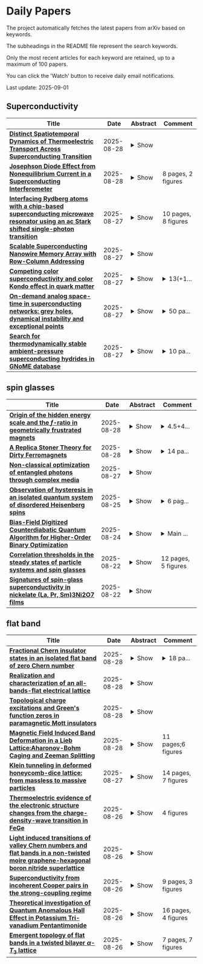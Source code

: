 # Daily Papers
The project automatically fetches the latest papers from arXiv based on keywords.

The subheadings in the README file represent the search keywords.

Only the most recent articles for each keyword are retained, up to a maximum of 100 papers.

You can click the 'Watch' button to receive daily email notifications.

Last update: 2025-09-01

## Superconductivity
| **Title** | **Date** | **Abstract** | **Comment** |
| --- | --- | --- | --- |
| **[Distinct Spatiotemporal Dynamics of Thermoelectric Transport Across Superconducting Transition](http://arxiv.org/abs/2508.20792v1)** | 2025-08-28 | <details><summary>Show</summary><p>We investigate the relaxation dynamics of heat transport in superconductors, shaped by the interplay of diffusion, nonlinearity, and magnetic fields. Focusing on regimes near the critical temperature Tc, we analyze two classes of relaxation diffusion equations that give rise to qualitatively distinct dynamics, which we denote as Type I (linear) and Type II (nonlinear). Type I relaxation, characteristic of the normal state above Tc, results in a steady and spatially uniform heat current governed by linear diffusion. By contrast, Type II relaxation, relevant below Tc, exhibits non steady dynamics marked by pronounced spatial inhomogeneities and an evolving pattern, in which an initially localized hot spot propagates transiently through the system. The striking distinction between these regimes underscores a fundamental shift in transport mechanisms across the superconducting phase transition and provides experimentally relevant predictions in light of emerging techniques for probing local dissipation.</p></details> |  |
| **[Josephson Diode Effect from Nonequilibrium Current in a Superconducting Interferometer](http://arxiv.org/abs/2505.00085v2)** | 2025-08-28 | <details><summary>Show</summary><p>We investigate the Josephson diode effect in a superconducting interferometer under nonequilibrium conditions. In contrast to its thermodynamic counterpart, which requires the simultaneous breaking of time-reversal and inversion symmetry, we demonstrate that a diode-like asymmetry of the critical current can emerge solely due to a dissipative current in the normal region of an otherwise symmetric Josephson junction. This effect is driven entirely by the nonequilibrium conditions, without the need for additional inversion symmetry breaking. Using the standard quasiclassical Keldysh Green's function formalism, we explicitly calculate the diode coefficient from the supercurrent-phase relation of the interferometer. Remarkably, within certain ranges of control parameters, such as applied voltage, temperature, and the geometric aspect ratio of the device, the diode coefficient can exceed its nominal perfect value.</p></details> | 8 pages, 2 figures |
| **[Interfacing Rydberg atoms with a chip-based superconducting microwave resonator using an ac Stark shifted single-photon transition](http://arxiv.org/abs/2508.20292v1)** | 2025-08-27 | <details><summary>Show</summary><p>Helium atoms in the 1s50s $^3$S$_1$ Rydberg level have been resonantly coupled to the $2\pi\times11.721$ GHz second harmonic mode of a chip-based superconducting coplanar waveguide microwave resonator. To achieve this, the single-photon electric-dipole-allowed 1s50s $^3$S$_1\rightarrow$ 1s50p $^3$P$_J$ transition was tuned into resonance with the resonator mode through the ac Stark shift induced by a second strong $2\pi\times3.350$ GHz microwave dressing field. The effects of this dressing field, and residual uncanceled dc electric fields at the location of the atoms close to the superconducting chip surface were interpreted with support from Floquet calculations of the energy level structure of the Rydberg states. To observe appreciable population transfer in the $1~\mu$s atom-resonator interaction time using this transition, which had an electric dipole moment of $1500 e a_0$, pulsed microwave fields were injected into the resonator. From the photon occupation number in the resonator mode under these conditions, the single-photon Rabi frequency associated with the coupling of the atoms to the resonator was estimated to be $\sim2\pi\times100$ Hz. These results represent an important step toward operation of this Rydberg-atom-superconducting-circuit interface in the single-photon strong coupling regime.</p></details> | 10 pages, 8 figures |
| **[Scalable Superconducting Nanowire Memory Array with Row-Column Addressing](http://arxiv.org/abs/2503.22897v3)** | 2025-08-27 | <details><summary>Show</summary><p>Developing ultra-low-energy superconducting computing and fault-tolerant quantum computing will require scalable superconducting memory. While conventional superconducting logic-based memory cells have facilitated early demonstrations, their large footprint poses a significant barrier to scaling. Nanowire-based superconducting memory cells offer a compact alternative, but high error rates have hindered their integration into large arrays. In this work, we present a superconducting nanowire memory array designed for scalable row-column operation, achieving a functional density of 2.6$\,$Mb/cm$^{2}$. The array operates at $1.3\,$K, where we implement and characterize multi-flux quanta state storage and destructive readout. By optimizing write and read pulse sequences, we minimize bit errors while maximizing operational margins in a $4\times 4$ array. Circuit-level simulations further elucidate the memory cell's dynamics, providing insight into performance limits and stability under varying pulse amplitudes. We experimentally demonstrate stable memory operation with a minimum bit error rate of $10^{-5}$. These results suggest a promising path for scaling superconducting nanowire memories to high-density architectures, offering a foundation for energy-efficient memory in superconducting electronics.</p></details> |  |
| **[Competing color superconductivity and color Kondo effect in quark matter](http://arxiv.org/abs/2507.11617v2)** | 2025-08-27 | <details><summary>Show</summary><p>The competition between bulk color superconductivity and the localized screening of a heavy quark impurity, analogous to the Kondo effect, leads to a rich spectrum of phenomena in dense quark matter. We investigate this competition at the edge of a superconducting quark bulk, where both the superconducting gap and the Kondo scale are dynamically generated in a tractable toy model. Utilizing the exact Bethe Ansatz method, we elucidate the resulting boundary physics. We identify distinct regimes characterized by either multi-particle Kondo screening or an unscreened local moment. Crucially, we also uncover a novel intermediate phase featuring impurity screening through a single-particle bound state formed within the superconducting gap. The toy model presented in this work highlights the complex interplay between dynamically generated bulk properties and boundary impurities in extreme QCD environments, offering potential insights into phenomena occurring in heavy-ion collisions and compact stars.</p></details> | <details><summary>13(+1...</summary><p>13(+19 pages appendix), 4 figures</p></details> |
| **[On-demand analog space-time in superconducting networks: grey holes, dynamical instability and exceptional points](http://arxiv.org/abs/2406.01261v4)** | 2025-08-27 | <details><summary>Show</summary><p>There has been considerable effort to mimic analog black holes and wormholes in solid state systems. Lattice realizations in particular present specific challenges. One of those is that event horizons in general have both white and black hole (grey hole) character, a feature guaranteed by the Nielsen-Ninomiya theorem. We here explore and extend the capability of superconducting circuit hardware to implement on-demand spacetime geometries on lattices, combining nonreciprocity of gyrators with the nonlinearity of Josephson junctions. We demonstrate the possibility of the metric sharply changing within a single lattice point, thus entering a regime where the modulation of system parameters is "trans-Planckian", and the Hawking temperature ill-defined. Instead of regular Hawking radiation, we find an instability in the form of an exponential burst of charge and phase quantum fluctuations over short time scales - a robust signature even in the presence of an environment. Moreover, we present a loop-hole for the typical black/white hole ambiguity in lattice simulations: exceptional points in the dispersion relation allow for the creation of pure black (or white) hole horizons, at the expense of a radical change in the dynamics of the wormhole interior.</p></details> | <details><summary>50 pa...</summary><p>50 pages, 9 figures, Submission to SciPost</p></details> |
| **[Search for thermodynamically stable ambient-pressure superconducting hydrides in GNoME database](http://arxiv.org/abs/2508.19781v1)** | 2025-08-27 | <details><summary>Show</summary><p>Hydrides are considered to be one of the most promising families of compounds for achieving high temperature superconductivity. However, there are very few experimental reports of ambient-pressure hydride superconductivity, and the superconducting critical temperatures ($T_{\rm c}$) are typically less than 10 K. At the same time several hydrides have been predicted to exhibit superconductivity around 100 K at ambient pressure but in thermodynamically unfavorable phases. In this work we aim at assessing the superconducting properties of thermodynamically stable hydride superconductors at room pressure by investigating the GNoME material database, which has been recently released and includes thousands of thermodynamically stable hydrides. To scan this large material space we have adopted a multi stage approach which combines machine learning for a fast initial evaluation and cutting edge ab initio methods to obtain a reliable estimation of $T_{\rm c}$. Ultimately we have identified 22 cubic thermodynamically stable hydrides with $T_{\rm c}$ above 4.2 K and reach a maximum $T_{\rm c}$ of 17 K. While these critical temperatures are modest in comparison to some recent predictions, the systems where they are found, being stable, are likely to be experimentally accessible and of potential technological relevance.</p></details> | <details><summary>10 pa...</summary><p>10 pages, 5 figures in main text</p></details> |

## spin glasses
| **Title** | **Date** | **Abstract** | **Comment** |
| --- | --- | --- | --- |
| **[Origin of the hidden energy scale and the $f$-ratio in geometrically frustrated magnets](http://arxiv.org/abs/2406.12966v4)** | 2025-08-28 | <details><summary>Show</summary><p>Sufficiently clean geometrically frustrated (GF) magnets are the largest class of candidate materials that may host quantum spin liquids (QSLs). Some of them have been shown to exhibit spin-glass freezing, potentially precluding QSLs, at the "hidden energy scale", which is significantly lower than the microscopic energy scale of spin interactions. Here, we investigate the origin of the hidden energy scale and its relationship to the $f$-ratio, the figure of merit for the degree of frustration in GF magnetic materials. The available experimental and numerical data provide evidence that GF magnets display, universally, two distinct temperature scales in the specific heat, the lowest of which is of the order of the hidden energy scale $T^*$. We argue that this scale is determined by non-magnetic excitations, similar to spin exchanges in chains of spins. The collective entropy of such excitations matches the entropy of the ground states of the Ising model on the same lattice, which provides a way to verify the proposed scenario in experiment. We demonstrate that in the presence of quenched disorder, a broad class of materials exhibits spin-glass freezing at temperatures of order $T^*$, in accordance with experimental observations. As $T^*$ is a property of the clean GF medium, it leads to a constraint on the $f$-ratio.</p></details> | <details><summary>4.5+4...</summary><p>4.5+4.5 pages, 2+2 figures, 2 tables</p></details> |
| **[A Replica Stoner Theory for Dirty Ferromagnets](http://arxiv.org/abs/2508.20724v1)** | 2025-08-28 | <details><summary>Show</summary><p>This paper investigates the effect of disorder on a ferromagnetic metal with repulsive interactions. We assume that, in the clean limit, the ferromagnetic state can be described by Stoner mean-field theory and study how disorder affects the the system by using a combined replica + Stoner mean-field approach. At zero temperature, we find that a replica-symmetric ferromagnetic mean-field solution exists in the presence of disorder with a modified Stoner criteria where the ferromagnetism is enhanced by disorder. At finite temperature, a Landau theory is employed to construct the phase diagram, revealing that beyond a critical disorder strength, a spin-glass phase may exist between the high-temperature paramagnetic phase and the low-temperature ferromagnetic phase. For weak (repulsive) interaction where the system is non-ferromagnetic in the clean limit, the possibility of a disordered-induced ferromagnetic ground state is observed both at zero temperature and finite temperature. The potential applicability of this framework to realistic materials is briefly discussed.</p></details> | <details><summary>14 pa...</summary><p>14 pages, 3 figures, submitted to Physical Review B</p></details> |
| **[Non-classical optimization of entangled photons through complex media](http://arxiv.org/abs/2503.24283v2)** | 2025-08-27 | <details><summary>Show</summary><p>Optimization approaches are ubiquitous in physics. In optics, they are key to manipulating light through complex media, enabling applications ranging from imaging to photonic simulators. In most demonstrations, however, the optimization process is implemented using classical coherent light, leading to a purely classical solution. Here we introduce the concept of optical non-classical optimization in complex media. We experimentally demonstrate the control and refocusing of non-classical light -- namely, entangled photon pairs -- through a scattering medium by directly optimizing the output coincidence rate. The optimal solutions found with this approach differ from those obtained using classical optimization, a result of entanglement in the input state. Beyond imaging, this genuinely non-classical optimization method has potential to tackle complex problems, as we show by simulating a spin-glass model with multi-spin interactions.</p></details> |  |
| **[Observation of hysteresis in an isolated quantum system of disordered Heisenberg spins](http://arxiv.org/abs/2508.18197v1)** | 2025-08-25 | <details><summary>Show</summary><p>We find energy-dependent hysteresis in an isolated Heisenberg quantum spin system, similar to thermomagnetic hysteresis in canonical spin glasses in contact with a thermal reservoir. Analogous to zero-field cooling and field cooling in conventional magnetic materials, an annealing protocol is devised to control the energy in an isolated system. Depending on the strength of disorder, the susceptibilities at zero field bifurcate at a specific energy, which signals the presence of different magnetic regimes. This behavior is apparent both in a numerical simulation by exact diagonalization of the Heisenberg Hamiltonian with twelve particles, as well as in an experiment with thousands of Rydberg atoms representing dipolar interacting quantum spins. The annealing protocols open a new path to explore the energy-dependent phase structure of spin systems at low energies. Our observation of a nonthermal metastable regime might indicate the existence of a phase transition to a novel state of isolated quantum spin systems.</p></details> | <details><summary>6 pag...</summary><p>6 pages, 2 figures, 1 supplement</p></details> |
| **[Bias-Field Digitized Counterdiabatic Quantum Algorithm for Higher-Order Binary Optimization](http://arxiv.org/abs/2409.04477v2)** | 2025-08-24 | <details><summary>Show</summary><p>Combinatorial optimization plays a crucial role in many industrial applications. While classical computing often struggles with complex instances, quantum optimization emerges as a promising alternative. Here, we present an enhanced bias-field digitized counterdiabatic quantum optimization (BF-DCQO) algorithm to address higher-order unconstrained binary optimization (HUBO). We apply BF-DCQO to a HUBO problem featuring three-local terms in the Ising spin-glass model, validated experimentally using 156 qubits on an IBM quantum processor. In the studied instances, our results outperform standard methods such as the quantum approximate optimization algorithm, quantum annealing, simulated annealing, and Tabu search. Furthermore, we provide numerical evidence of the feasibility of a similar HUBO problem on a 433-qubit Osprey-like quantum processor. Finally, we solve denser instances of the MAX 3-SAT problem in an IonQ emulator. Our results show that BF-DCQO offers an effective path for solving large-scale HUBO problems on current and near-term quantum processors.</p></details> | <details><summary>Main ...</summary><p>Main text: 13 pages, 7 figures, 4 tables. Supplementary Information: 3 pages, 1 figure</p></details> |
| **[Correlation thresholds in the steady states of particle systems and spin glasses](http://arxiv.org/abs/2508.16497v1)** | 2025-08-22 | <details><summary>Show</summary><p>A growing body of theoretical and empirical evidence shows that the global steady-state distributions of many equilibrium and nonequilibrium systems approximately satisfy an analogue of the Boltzmann distribution, with a local dynamical property of states playing the role of energy. The correlation between the effective potential of the steady-state distribution and the logarithm of the exit rates determines the quality of this approximation. We demonstrate and explain this phenomenon in a simple one-dimensional particle system and in random dynamics of the Sherrington-Kirkpatrick spin glass by providing the first explicit estimates of this correlation. We find that, as parameters of the dynamics vary, each system exhibits a threshold above and below which the correlation dramatically differs. We explain how these thresholds arise from underlying transitions in the relationship between the local and global "parts" of the effective potential.</p></details> | 12 pages, 5 figures |
| **[Signatures of spin-glass superconductivity in nickelate (La, Pr, Sm)3Ni2O7 films](http://arxiv.org/abs/2508.16412v1)** | 2025-08-22 | <details><summary>Show</summary><p>The discovery of Ruddlesden-Popper (R-P) nickelate superconductors under high pressure heralds a new chapter of high-transition temperature (high-Tc) superconductivity. Recently, ambient-pressure superconductivity is achieved in R-P bilayer nickelate thin films through epitaxial compressive strain, unlocking in-depth investigations into the superconducting characteristics. Here, through electrical transport study, we report the observation of spin-glass superconductivity with hysteretic magnetoresistance and glass-like dynamics in the bilayer nickelate (La, Pr, Sm)3Ni2O7 films. The superconductivity develops in a two-step transition, with onset Tc exceeding 50 K and zero-resistance Tc around 15 K. Remarkably, magnetoresistance hysteresis, indicative of time-reversal symmetry breaking, is observed exclusively during the second-step transition to zero resistance. The hysteresis is observed under both out-of-plane and in-plane magnetic fields with significant anisotropy, and exhibits coalescing minima at zero field, fundamentally distinct from trapped vortices or long-range-ordered magnetism with coercivity. Successive oxygen reductions simultaneously suppress the superconductivity and hysteresis, revealing their mutual connections to the selective electronic orbitals. The removal of magnetic field triggers spontaneous and logarithmically slow resistance relaxations in the second-step transition, signatures of glassy dynamics, indicating that the superconducting ground state is correlated with an electronic spin-glass order. Our findings uncover an unprecedented superconducting state in the nickelate superconductors, providing phenomenological and conceptual advances for future investigations on high-Tc superconductivity.</p></details> |  |

## flat band
| **Title** | **Date** | **Abstract** | **Comment** |
| --- | --- | --- | --- |
| **[Fractional Chern insulator states in an isolated flat band of zero Chern number](http://arxiv.org/abs/2505.09009v2)** | 2025-08-28 | <details><summary>Show</summary><p>A flat band with Chern number $C=0$, and well isolated from the rest of Hilbert space by a gap much larger than interaction strength, is a context that has not been regarded as relevant for fractional quantum Hall physics. In this work, we demonstrate the emergence of the fractional Chern insulator (FCI) states in such a trivial flat band, using large-scale exact diagonalization (ED) and infinite density matrix renormalization group (iDMRG) simulations. The $C=0$ isolated flat band is hosted by an anisotropic fluxed dice lattice. Both the quantum metric and Berry curvature of the $C=0$ flat band have a sharp peak at the $\Gamma$ point, whereas in the rest of the Brillouin zone (BZ) they mimic the quantum geometry of the lowest Landau level. We consider nearest-neighbor repulsion that is weak enough to ensure the isolated-band limit is always satisfied. From the projected ED simulations at $\nu_\mathrm{F}=2/3$ electron filling of the flat band (i.e. $1/3$ hole filling), we find the unexpected FCI with 3-fold ground-state degeneracy and $\sigma_\mathrm{H}=-1/3 (e^2/h)$. The momentum space carrier distribution shows that the quantum metric peak tends to push the interacting holes away from $\Gamma$ point towards the BZ regions with the nearly ``ideal'' quantum geometry, underlying the formation of FCI in the $C=0$ flat band. Besides, when tuning the single-particle anisotropy such that the quantum geometry of the $C=0$ flat band becomes less sharp around $\Gamma$, we find the ground state becomes a charge density wave with tripled unit cell at $\nu_\mathrm{F}=2/3$. Our two-band iDMRG simulations further corroborate the FCI in the isolated $C=0$ flat band, demonstrating in such parameter regime the fractionally quantized charge pumping upon flux insertion as well as the momentum-resolved entanglement spectrum characteristic of the $1/3$ Laughlin state.</p></details> | <details><summary>18 pa...</summary><p>18 pages, 20 Figures. Added larger scale ED simulations and iDMRG simulations</p></details> |
| **[Realization and characterization of an all-bands-flat electrical lattice](http://arxiv.org/abs/2508.13571v2)** | 2025-08-28 | <details><summary>Show</summary><p>We construct an electrical all-bands-flat (ABF) lattice and experimentally generate compact localized states (CLSs) therein. The lattice is a diamond (rhombic) chain and implemented as a network of capacitors and inductors, as well as voltage inverters (using operational amplifiers) in order to introduce a \(\pi\)-phase flux within each diamond. The network's normal modes split into three flat bands, and the corresponding CLSs can be excited in isolation via a two-node driving at the flat band frequencies. We also examine the role of the lattice edges and their interaction with the CLSs. Finally, we compare the experimental results to tight-binding predictions and obtain very good agreement. This analysis paves the way for further experimental implementations of ABF systems in electric networks, especially with an eye towards exploring their interplay with nonlinearity.</p></details> |  |
| **[Topological charge excitations and Green's function zeros in paramagnetic Mott insulators](http://arxiv.org/abs/2412.13302v4)** | 2025-08-28 | <details><summary>Show</summary><p>We investigate the emergence of topological features in the charge excitations of Mott insulators in the Chern-Hubbard model. In the strong correlation regime, treating electrons as the sum of holons and doublons excitations, we compute the topological phase diagram of Mott insulators at half-filling using composite operator formalism. The Green function zeros manifest as the tightly bound pairs of such elementary excitations of the Mott insulators. Our analysis examines the winding number associated with the occupied Hubbard bands and the band of Green's function zeros. We show that both the poles and zeros show gapless states and zeros, respectively, in line with bulk-boundary correspondence. The gapless edge states emerge in a junction geometry connecting a topological Mott band insulator and a topological Mott zeros phase. These include an edge electronic state that carries a charge and a charge-neutral gapless zero mode. Our study is relevant to several twisted materials with flat bands where interactions play a dominant role.</p></details> |  |
| **[Magnetic Field Induced Band Deformation in a Lieb Lattice:Aharonov-Bohm Caging and Zeeman Splitting](http://arxiv.org/abs/2508.20451v1)** | 2025-08-28 | <details><summary>Show</summary><p>Flat-band systems are highly sensitive to external perturbations, providing a route to study unconventional localization, transport, and spin physics. Lieb lattice, a two-dimensional geometry with an inherent flat band, exemplifies this behavior and is experimentally realizable in ultracold atoms, photonic arrays, and superconducting circuits. In this work, we present a comprehensive study of magnetic field induced band deformation in the Lieb lattice by jointly considering orbital Peierls phases and Zeeman spin splitting. A perpendicular magnetic flux generates Aharonov Bohm caging, confining particles into localized flat-band states, while Zeeman coupling lifts spin degeneracy and induces spin-resolved energy shifts. The competition between these two mechanisms gives rise to rich band restructuring and tunable spin-selective flat-band phenomena. These results establish the Lieb lattice as a controllable setting for spin-selective transport and magneticfield engineering in synthetic quantum platforms such as ultracold atoms, photonic lattices, and superconducting circuits, offering guiding principles for quantum simulation and the corresponding experiments, which opens the avenue for controlled engineering of spin-resolved localization and flat-band physics in synthetic quantum matter.</p></details> | 11 pages;6 figures |
| **[Klein tunneling in deformed honeycomb-dice lattice: from massless to massive particles](http://arxiv.org/abs/2004.10144v3)** | 2025-08-27 | <details><summary>Show</summary><p>We show that under compressive uniaxial deformation of the three-band $\alpha-T_3$ lattice, the Dirac cones move toward each other, merge, and a gap opens, while the flat band remains unchanged. Consequently, the low-energy spectrum transitions from linear to quadratic dispersion, indicating the shift from massless to massive Dirac particles. Here, we theoretically investigate the tunneling properties of particles through a sharp $np$ junction in a deformed $\alpha-T_3$ lattice, focusing on the case where the particle energy is half the junction height. We show that this transition from massless to massive particles leads to a change from omnidirectional total transmission, known as super-Klein tunneling, to omnidirectional total reflection, referred to as anti-super-Klein tunneling, in the case of the dice lattice ($\alpha=1$). For all values of $\alpha$, this transition manifests as a change from conventional Klein tunneling to anti-Klein tunneling.</p></details> | 14 pages, 7 figures |
| **[Thermoelectric evidence of the electronic structure changes from the charge-density-wave transition in FeGe](http://arxiv.org/abs/2508.19116v1)** | 2025-08-26 | <details><summary>Show</summary><p>Kagome metals provide a material platform for probing new correlated quantum phenomena due to the naturally incorporated linear dispersions, flat bands, and Van Hove singularities in their electronic structures. Among these quantum phenomena is the charge density wave (CDW), or the distortion of the lattice structure due to the motion of correlated electrons through the material. CDWs lower the energy of the compound, creating an energy gap that facilitates behaviors akin to superconductivity, nonlinear transport, or other quantum correlated phenomena. The kagome metal FeGe has been shown to host a CDW transition at approximately 100 K, and its occurrence is strongly influenced by the sample annealing conditions. However, a notable gap in the literature is the lack of clear thermoelectric transport evidence for electronic structure changes associated with this CDW transition. Here we present evidence of electron behavior modification due to annealing disorder via thermoelectric measurements on FeGe crystals presenting a CDW transition and those without a CDW. The observed Nernst effect and Seebeck effect under sufficient annealing demonstrate modified electrical transport properties resulting from induced disorder, including a change in carrier sign and an enhancement of the Nernst effect due to the CDW. Our results provide evidence of multiple phase transitions, which confirms the influence of CDW on the thermal properties of FeGe and demonstrates the suppression of CDW with sufficient disordering.</p></details> | 4 figures |
| **[Light induced transitions of valley Chern numbers and flat bands in a non-twisted moire graphene-hexagonal boron nitride superlattice](http://arxiv.org/abs/2508.04620v2)** | 2025-08-26 | <details><summary>Show</summary><p>Motivated by the rich topology and interesting quasi-band structure of twisted moire materials subjected to light, we study a non-twisted moire material under the influence of light. Our work is in part motivated by a desire to find an easier-to-synthesize platform that can help experimentally elucidate the interesting physics of moir\'e materials coupled to light. Similar to twisted moire materials, we uncover rich topology and interesting band flattening effects, which we summarize in relevant plots such as a topological phase diagram. Our work demonstrates that much of the interesting phenomenology of twisted moire materials under the influence of electromagnetic waves seems to be generically present even in more experimentally accessible untwisted moire platforms, which remain highly tunable by light.</p></details> |  |
| **[Superconductivity from incoherent Cooper pairs in the strong-coupling regime](http://arxiv.org/abs/2308.04508v5)** | 2025-08-26 | <details><summary>Show</summary><p>We propose a scenario for superconductivity at strong electron-electron attractive interaction, in the case when the increase of the interaction strength promotes the nucleation of the local Cooper pairs and forms a state with a spatially phase incoherent Cooper pair order parameter. We show that this state can be characterized by a pseudogap which is determined by the electron scattering by phase fluctuations. At low temperatures, however, long-range correlations between the regions with different phases become important and establish global phase coherence and hence superconductivity in the system. We develop a mean-field theory to describe a phase transition between the preformed Cooper pair and superconducting states. This scenario of superconductivity applies not only to conductors with parabolic bands but also to the flat-band systems in which flat and dispersive bands coexist and are responsible for the formation of Cooper pairs as well as their phase synchronization.</p></details> | 9 pages, 3 figures |
| **[Theoretical investigation of Quantum Anomalous Hall Effect in Potassium Tri-vanadium Pentantimonide](http://arxiv.org/abs/2508.18692v1)** | 2025-08-26 | <details><summary>Show</summary><p>The Kagome metal Potassium Tri-vanadium Pent-antimonide can support the quantum anomalous Hall effect theoretically. This is justified by flat bands and Dirac points susceptible to gap opening by spin-orbit coupling or magnetic ordering. The theoretical investigation of this quantum effect is possible exploring strategies like magnetic proximity, and strain or electric gating tuning. Our goal here is to explore the possibility of quantum anomalous Hall effect with a system Hamiltonian involving nearest-neighbour and complex next nearest-neighbour hopping, Rashba spin-orbit coupling, exchange field due to magnetic proximity, and charge density wave. Our preliminary analysis with these ingredients reveals that the system hosts multiple bands whose Chern numbers values suggest weak topological characteristics-not yet quantized, but showing signs of nontrivial Berry curvature accumulation. Upon introducing momentum-space winding, mimicking an orbital magnetic flux, through the momentum-dependence of the phase of the complex hopping, we find that two bands in the multiple band system carry opposite Chern numbers, indicating the emergence of chiral edge states and a quantized anomalous Hall effect. The rest remain trivial, but the system as a whole is no longer topologically inert.</p></details> | 16 pages, 4 figures |
| **[Emergent topology of flat bands in a twisted bilayer $α$-$T_3$ lattice](http://arxiv.org/abs/2508.18657v1)** | 2025-08-26 | <details><summary>Show</summary><p>We investigate an interesting interplay of destructive interference due to lattice geometry and band folding due to enlargement of the Brillouin zone in generating and subsequently modifying the band topology in a twisted bilayer $\alpha$-$T_3$ system. The pronounced degeneracy of the emergent flat band in the dice limit of the $\alpha$-$T_3$ lattice is removed on alignment with h-BN layers, resulting in the formation of sub-bands with varying topological characteristics. Remarkably, while the sub-band near charge neutrality exhibits a trivial behavior, a topologically non-degenerate singular sub-band emerges away from charge neutrality. The topological band remains isolated from the rest of the bands for a substantial area of the $\alpha - \theta$ plane (where $\alpha$ and $\theta$ correspond to the hopping ratio and twist angle respectively) while exhibiting multiple phase transitions as a function of the aforementioned parameters via hybridization with its nearest bands. We study the evolution of the hybrid Wannier charge center and the Chern number to characterize the different emergent topological phases. Finally, the degree of flatness of the topological band is studied as a function of both $\alpha$ and $\theta$ to explicitly show the influence of quantum interference and band folding on the width of the topological band.</p></details> | 7 pages, 7 figures |


